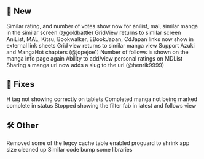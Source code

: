 ## 🥳 New
Similar rating, and number of votes show now for anilist, mal, similar manga in the similar screen (@goldbattle)
GridView returns to similar screen
AniList, MAL, Kitsu, Bookwalker, EBookJapan, CdJapan links now show in external link sheets
Grid view returns to similar manga view
Support Azuki and MangaHot chapters (@jopejoe1)
Number of follows is shown on the manga info page again
Ability to add/view personal ratings on MDList
Sharing a manga url now adds a slug to the url (@henrik9999)
## 🐜 Fixes
H tag not showing correctly on tablets
Completed manga not being marked complete in status
Stopped showing the filter fab in latest and follows view
## 🛠️ Other
Removed some of the legcy cache table
enabled proguard to shrink app size
cleaned up Similar code
bump some libraries